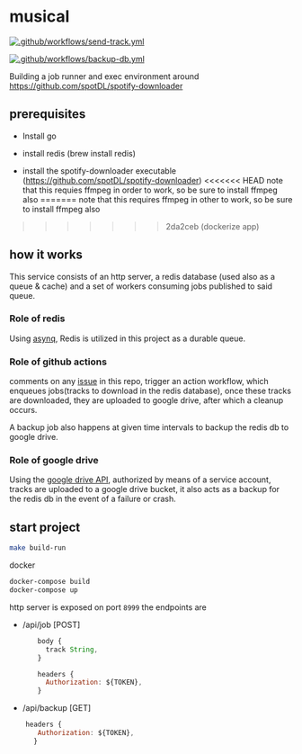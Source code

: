 # musical

[![.github/workflows/send-track.yml](https://github.com/aesrael/musical/actions/workflows/send-track.yml/badge.svg)](https://github.com/aesrael/musical/actions/workflows/send-track.yml)

[![.github/workflows/backup-db.yml](https://github.com/aesrael/musical/actions/workflows/backup-db.yml/badge.svg)](https://github.com/aesrael/musical/actions/workflows/backup-db.yml)

Building a job runner and exec environment around https://github.com/spotDL/spotify-downloader

## prerequisites
* Install go
* install redis (brew install redis)

* install the spotify-downloader executable (https://github.com/spotDL/spotify-downloader)
<<<<<<< HEAD
note that this requies ffmpeg in order to work, so be sure to install ffmpeg also
=======
note that this requires ffmpeg in other to work, so be sure to install ffmpeg also
>>>>>>> 2da2ceb (dockerize app)

## how it works
This service consists of an http server, a redis database (used also as a queue & cache) and a set of workers consuming jobs published to said queue.

### Role of redis
Using [asynq](https://github.com/koddr/tutorial-go-asynq), Redis is utilized in this project as a durable queue.


### Role of github actions
comments on any [issue](https://github.com/aesrael/musical/issues) in this repo, trigger an action workflow, which enqueues jobs(tracks to download in the redis database), once these tracks are downloaded, they are uploaded to google drive, after which a cleanup occurs.

A backup job also happens at given time intervals to backup the redis db to google drive.


### Role of google drive
Using the [google drive API](https://developers.google.com/drive/api/v3/reference), authorized by means of a service account, tracks are uploaded to a google drive bucket, it also acts as a backup for the redis db in the event of a failure or crash.


## start project
```bash
make build-run
```

docker
```bash
docker-compose build
docker-compose up
```

http server is exposed on port `8999`
the endpoints are

* /api/job [POST]
```js
       body {
         track String,
       }

       headers {
         Authorization: ${TOKEN},
       }
```

* /api/backup [GET]

```js
    headers {
       Authorization: ${TOKEN},
      }
```